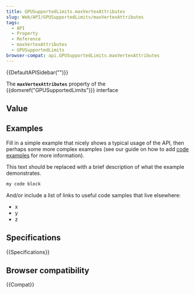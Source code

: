 ```yaml
---
title: GPUSupportedLimits.maxVertexAttributes
slug: Web/API/GPUSupportedLimits/maxVertexAttributes
tags:
  - API
  - Property
  - Reference
  - maxVertexAttributes
  - GPUSupportedLimits
browser-compat: api.GPUSupportedLimits.maxVertexAttributes
---
```

{{DefaultAPISidebar("")}}

The **`maxVertexAttributes`** property of the {{domxref("GPUSupportedLimits")}} interface 

## Value



## Examples

Fill in a simple example that nicely shows a typical usage of the API, then perhaps some more complex examples (see our guide on how to add [code examples](/en-US/docs/MDN/Contribute/Structures/Code_examples) for more information).

This text should be replaced with a brief description of what the example demonstrates.

```js
my code block
```

And/or include a list of links to useful code samples that live elsewhere:

*   x
*   y
*   z

## Specifications

{{Specifications}}

## Browser compatibility

{{Compat}}


